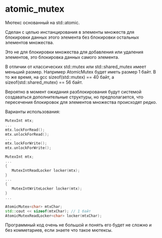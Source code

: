 # atomic_mutex

Мютекс основанный на std::atomic.

Сделан с целью инстанцирования в элементы множеств для блокировки
данных этого элемента без блокировки остальных элементов множества.

Это не для блокировки множества для добавления или удаления элементов,
это блокировка данных самого элемента.

В отличии от классических std::mutex или std::shared_mutex имеет меньший размер.
Например AtomicMutex<char> будет иметь размер 1 байт.
В то же время, на gcc sizeof(std::mutex) == 40 байт, а sizeof(std::shared_mutex) == 56 байт.

Вероятно в момент ожидания разблокирования будут системой создаваться дополнительные
структуры, но предполагается, что пересечения блокировок для элементов множества
происходят редко.

Варианты использования:

```cpp
MutexInt mtx;
...
mtx.lockForRead();
mtx.unlockForRead();
...
mtx.lockForWrite();
mtx.unlockForWrite();
```

```cpp
MutexInt mtx;
...
{
   MutexIntReadLocker locker(mtx);
}
...
{
   MutexIntWriteLocker locker(mtx);
}
...
```

```cpp
AtomicMutex<char> mtxChar;
std::cout << sizeof(mtxChar); // 1 байт
AtomicMutexReadLocker<char> locker(mtxChar);
```

Программный код очень не большой и понять его будет не сложно и без комметариев, если знаете что такое мютексы.
